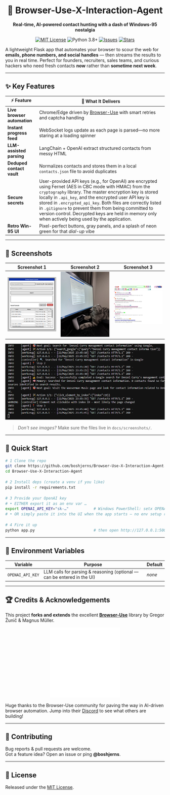 <div align="center">

# 🔎 Browser-Use-X-Interaction-Agent  
**Real-time, AI-powered contact hunting with a dash of Windows-95 nostalgia**

[![MIT License](https://img.shields.io/badge/License-MIT-green.svg)](LICENSE)
![Python 3.8+](https://img.shields.io/badge/Python-3.8%2B-blue?logo=python)
[![Issues](https://img.shields.io/github/issues/boshjerns/Browser-Use-X-Interaction-Agent?logo=github)](https://github.com/boshjerns/Browser-Use-X-Interaction-Agent/issues)
[![Stars](https://img.shields.io/github/stars/boshjerns/Browser-Use-X-Interaction-Agent?style=social)](https://github.com/boshjerns/Browser-Use-X-Interaction-Agent/stargazers)

</div>

A lightweight Flask app that automates your browser to scour the web for **emails, phone numbers, and social handles** — then streams the results to you in real time. Perfect for founders, recruiters, sales teams, and curious hackers who need fresh contacts **now** rather than **sometime next week**.

---

## ✨ Key Features

| ⚡ Feature | 🚀 What It Delivers |
|-----------|--------------------|
| **Live browser automation** | Chrome/Edge driven by [Browser-Use](https://docs.browser-use.com) with smart retries and captcha handling |
| **Instant progress feed**   | WebSocket logs update as each page is parsed—no more staring at a loading spinner |
| **LLM-assisted parsing**    | LangChain + OpenAI extract structured contacts from messy HTML |
| **Deduped contact vault**   | Normalizes contacts and stores them in a local `contacts.json` file to avoid duplicates |
| **Secure secrets**          | User-provided API keys (e.g., for OpenAI) are encrypted using Fernet (AES in CBC mode with HMAC) from the `cryptography` library. The master encryption key is stored locally in `.api_key`, and the encrypted user API key is stored in `.encrypted_api_key`. Both files are correctly listed in `.gitignore` to prevent them from being committed to version control. Decrypted keys are held in memory only when actively being used by the application. |
| **Retro Win-95 UI**         | Pixel-perfect buttons, gray panels, and a splash of neon green for that _dial-up_ vibe |

---

## 📸 Screenshots

| Screenshot 1 | Screenshot 2 | Screenshot 3 |
|-------------|--------------|--------------|
| <img src="docs/screenshots/download.png" alt="Contact Search Console" width="300"/> | <img src="docs/screenshots/IMG_5247.jpg" alt="Cat using app" width="300"/> | <img src="docs/screenshots/12333.png" alt="Additional Screenshot" width="300"/> |

<p align="center">
  <img src="docs/screenshots/imagqe.png" alt="Additional UI" width="620"/>
</p>

> _Don't see images?_ Make sure the files live in `docs/screenshots/`.

---

## 🚀 Quick Start

```bash
# 1 Clone the repo
git clone https://github.com/boshjerns/Browser-Use-X-Interaction-Agent.git
cd Browser-Use-X-Interaction-Agent

# 2 Install deps (create a venv if you like)
pip install -r requirements.txt

# 3 Provide your OpenAI key  
# • EITHER export it as an env var …
export OPENAI_API_KEY="sk-…"           # Windows PowerShell: setx OPENAI_API_KEY "sk-…"
# • OR simply paste it into the UI when the app starts — no env setup required.

# 4 Fire it up
python app.py                          # then open http://127.0.0.1:5000
```

---

## 🔑 Environment Variables

| Variable | Purpose | Default |
|----------|---------|---------|
| `OPENAI_API_KEY`       | LLM calls for parsing & reasoning (optional — can be entered in the UI) | *none* |

---

## 🏆 Credits & Acknowledgements

This project **forks and extends** the excellent **[Browser-Use](https://github.com/browser-use/browser-use)** library by Gregor Žunič & Magnus Müller.

<p align="center">
  <img alt="Browser-Use logo" src="docs/assets/browser-use.png" width="220">
</p>

Huge thanks to the Browser-Use community for paving the way in AI-driven browser automation. Jump into their [Discord](https://link.browser-use.com/discord) to see what others are building!

---

## 🙌 Contributing

Bug reports & pull requests are welcome.  
Got a feature idea? Open an issue or ping **@boshjerns**.

---

## 📖 License

Released under the [MIT License](LICENSE).
